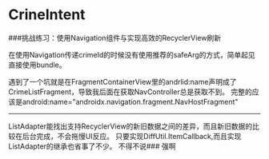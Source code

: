 # CrineIntent

###挑战练习：使用Navigation组件与实现高效的RecyclerView刷新

在使用Navigation传递crimeId的时候没有使用推荐的safeArg的方式，简单起见直接使用bundle。

遇到了一个坑就是在FragmentContainerView里的andrlid:name声明成了CrimeListFragment，导致我后面在获取NavController总是获取不到。
完整的应该是android:name="androidx.navigation.fragment.NavHostFragment"

***

ListAdapter能找出支持RecyclerView的新旧数据之间的差异，而且新旧数据的比较在后台完成，不会拖慢UI反应。
只要实现DiffUtil.ItemCallback<T>,而且实现ListAdapter的继承也省事了不少。
不得不说### 强啊


